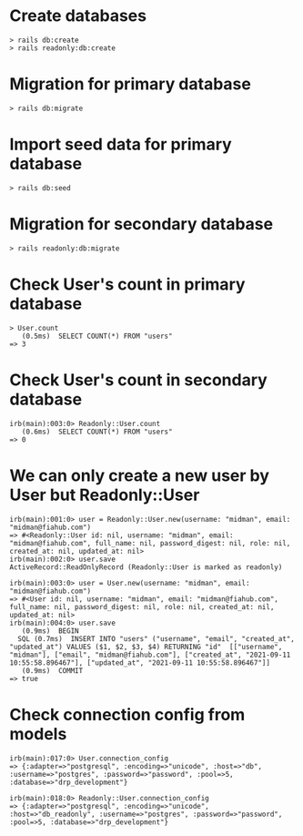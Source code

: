 # Create databases
```
> rails db:create
> rails readonly:db:create
```

# Migration for primary database
```
> rails db:migrate
```

# Import seed data for primary database
```
> rails db:seed  
```

# Migration for secondary database
```
> rails readonly:db:migrate
```

# Check User's count in primary database
```
> User.count
   (0.5ms)  SELECT COUNT(*) FROM "users"
=> 3
```

# Check User's count in secondary database
```
irb(main):003:0> Readonly::User.count
   (0.6ms)  SELECT COUNT(*) FROM "users"
=> 0
```

# We can only create a new user by User but Readonly::User
```
irb(main):001:0> user = Readonly::User.new(username: "midman", email: "midman@fiahub.com")
=> #<Readonly::User id: nil, username: "midman", email: "midman@fiahub.com", full_name: nil, password_digest: nil, role: nil, created_at: nil, updated_at: nil>
irb(main):002:0> user.save
ActiveRecord::ReadOnlyRecord (Readonly::User is marked as readonly)

irb(main):003:0> user = User.new(username: "midman", email: "midman@fiahub.com")
=> #<User id: nil, username: "midman", email: "midman@fiahub.com", full_name: nil, password_digest: nil, role: nil, created_at: nil, updated_at: nil>
irb(main):004:0> user.save
   (0.9ms)  BEGIN
  SQL (0.7ms)  INSERT INTO "users" ("username", "email", "created_at", "updated_at") VALUES ($1, $2, $3, $4) RETURNING "id"  [["username", "midman"], ["email", "midman@fiahub.com"], ["created_at", "2021-09-11 10:55:58.896467"], ["updated_at", "2021-09-11 10:55:58.896467"]]
   (0.9ms)  COMMIT
=> true
```

# Check connection config from models
```
irb(main):017:0> User.connection_config
=> {:adapter=>"postgresql", :encoding=>"unicode", :host=>"db", :username=>"postgres", :password=>"password", :pool=>5, :database=>"drp_development"}

irb(main):018:0> Readonly::User.connection_config
=> {:adapter=>"postgresql", :encoding=>"unicode", :host=>"db_readonly", :username=>"postgres", :password=>"password", :pool=>5, :database=>"drp_development"}
```
